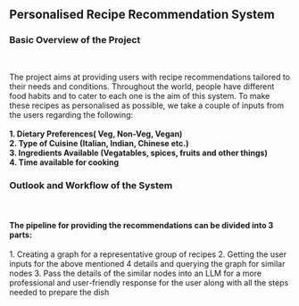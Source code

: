 <h2> Personalised Recipe Recommendation System</h2>

<h3> Basic Overview of the Project</h4><br>
<p> The project aims at providing users with recipe recommendations tailored to their needs and conditions. Throughout the world, people have different food habits and to cater to each one is the aim of this system. To make these recipes as personalised as possible, we take a couple of inputs from the users regarding the following:<br>
<br> <b>1. Dietary Preferences( Veg, Non-Veg, Vegan)</b>
<br> <b>2. Type of Cuisine (Italian, Indian, Chinese etc.)</b>
<br> <b>3. Ingredients Available (Vegatables, spices, fruits and other things)</b>
<br> <b>4. Time available for cooking</b>
<br></p>
<h3> Outlook and Workflow of the System</h3><br>
<p> <h4>The pipeline for providing the recommendations can be divided into 3 parts:</h4> 
   1. Creating a graph for a representative group of recipes
   2. Getting the user inputs for the above mentioned 4 details and querying the graph for similar nodes
   3. Pass the details of the similar nodes into an LLM for a more professional and user-friendly response for the user along with all the steps needed to prepare the dish </p>




